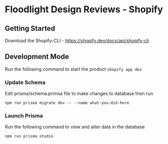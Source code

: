 # Floodlight Design Reviews - Shopify

## Getting Started

Download the Shopify-CLI - https://shopify.dev/docs/api/shopify-cli

## Development Mode

Run the following command to start the product
`shopify app dev`

### Update Schema

Edit prisma/schema.primsa file to make changes to database then run

```
npm run prisma migrate dev -- --name what-you-did-here
```

### Launch Prisma

Run the following command to view and alter data in the database

```
npm run prisma studio
```
